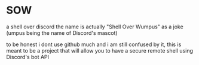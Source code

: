 # SOW
a shell over discord
the name is actually "Shell Over Wumpus" as a joke (umpus being the name of Discord's mascot)

to be honest i dont use github much and i am still confused by it,
this is meant to be a project that will allow you to have a secure remote shell using Discord's bot API
